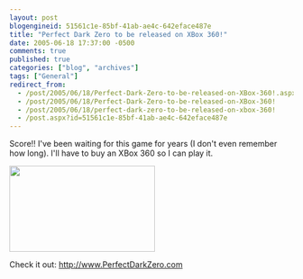 ```yaml
---
layout: post
blogengineid: 51561c1e-85bf-41ab-ae4c-642eface487e
title: "Perfect Dark Zero to be released on XBox 360!"
date: 2005-06-18 17:37:00 -0500
comments: true
published: true
categories: ["blog", "archives"]
tags: ["General"]
redirect_from: 
  - /post/2005/06/18/Perfect-Dark-Zero-to-be-released-on-XBox-360!.aspx
  - /post/2005/06/18/Perfect-Dark-Zero-to-be-released-on-XBox-360!
  - /post/2005/06/18/perfect-dark-zero-to-be-released-on-xbox-360!
  - /post.aspx?id=51561c1e-85bf-41ab-ae4c-642eface487e
---
```


Score!! I&#39;ve been waiting for this game for years (I don&#39;t even remember how long). I&#39;ll have to buy an XBox 360 so I can play it.

<img src="/Blog/images/14/o_wallpaper1lg.jpg" border="0" alt="" width="258" height="153" />

Check it out: <a href="http://www.perfectdarkzero.com/">http://www.PerfectDarkZero.com</a>
